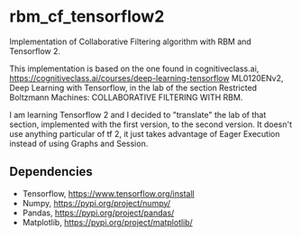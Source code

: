 # rbm_cf_tensorflow2
Implementation of Collaborative Filtering algorithm with RBM and Tensorflow 2.

This implementation is based on the one found in cognitiveclass.ai, https://cognitiveclass.ai/courses/deep-learning-tensorflow ML0120ENv2, 
Deep Learning with Tensorflow, in the lab of the section Restricted Boltzmann Machines: COLLABORATIVE FILTERING WITH RBM.

I am learning Tensorflow 2 and I decided to "translate" the lab of that section, implemented with the first version, to the second version. 
It doesn't use anything particular of tf 2, it just takes advantage of Eager Execution instead of using Graphs and Session.

## Dependencies

* Tensorflow, https://www.tensorflow.org/install
* Numpy, https://pypi.org/project/numpy/
* Pandas, https://pypi.org/project/pandas/
* Matplotlib, https://pypi.org/project/matplotlib/